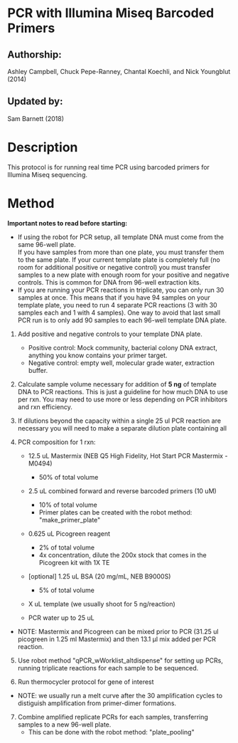 PCR with Illumina Miseq Barcoded Primers
=================================

## Authorship:

Ashley Campbell, Chuck Pepe-Ranney, Chantal Koechli, and Nick Youngblut (2014)

## Updated by:
Sam Barnett (2018)

# Description
This protocol is for running real time PCR using barcoded primers for Illumina Miseq sequencing.
 

# Method

__Important notes to read before starting:__ 
* If using the robot for PCR setup, all template DNA must come from the same 96-well plate.  
If you have samples from more than one plate, you must transfer them to the same plate. If your current template
plate is completely full (no room for additional positive or negative control) you must transfer
samples to a new plate with enough room for your positive and negative controls. This is common
for DNA from 96-well extraction kits.
* If you are running your PCR reactions in triplicate, you can only run 30 samples at once. This means
that if you have 94 samples on your template plate, you need to run 4 separate PCR reactions
(3 with 30 samples each and 1 with 4 samples). One way to avoid that last small PCR run is to only add
90 samples to each 96-well template DNA plate.

1. Add positive and negative controls to your template DNA plate.
	* Positive control: Mock community, bacterial colony DNA extract, anything you know contains your primer target.
	* Negative control: empty well, molecular grade water, extraction buffer.

2. Calculate sample volume necessary for addition of __5 ng__ of template DNA to PCR
reactions. This is just a guideline for how much DNA to use per rxn. You may need to
use more or less depending on PCR inhibitors and rxn efficiency.

3. If dilutions beyond the capacity within a single 25 ul PCR reaction are necessary
you will need to make a separate dilution plate containing all 

4. PCR composition for 1 rxn:

	* 12.5 uL Mastermix (NEB Q5 High Fidelity, Hot Start PCR Mastermix - M0494)
		* 50% of total volume
		
	* 2.5 uL combined forward and reverse barcoded primers (10 uM)
		* 10% of total volume		
		* Primer plates can be created with the robot method: "make\_primer\_plate"

	* 0.625 uL Picogreen reagent
		* 2% of total volume
		* 4x concentration, dilute the 200x stock that comes in the Picogreen kit with 1X TE
	
	* [optional] 1.25 uL BSA (20 mg/mL, NEB B9000S)
		* 5% of total volume

	* X uL template (we usually shoot for 5 ng/reaction)

	* PCR water up to 25 uL

* NOTE: Mastermix and Picogreen can be mixed prior to PCR (31.25 ul picogreen in 1.25 ml Mastermix) and then 13.1 µl mix added per PCR reaction.

5. Use robot method "qPCR\_wWorklist\_altdispense" for setting up PCRs, 
running triplicate reactions for each sample to be sequenced. 

6. Run thermocycler protocol for gene of interest

* NOTE: we usually run a melt curve after the 30 amplification cycles to distiguish amplification from primer-dimer formations.

7. Combine amplified replicate PCRs for each samples, transferring samples to a new 96-well plate. 
	* This can be done with the robot method: "plate_pooling"
